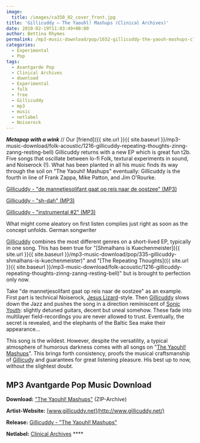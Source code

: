 ```yaml
---
image:
  title: /images/ca350_02_cover_front.jpg
title: 'Gillicuddy – The Yaouhl! Mashups (Clinical Archives)'
date: 2010-02-19T11:03:49+00:00
author: Bettina Rhymes
permalink: /mp3-music-download/pop/1652-gillicuddy-the-yaouh-mashups-clinical-archives
categories:
  - Experimental
  - Pop
tags:
  - Avantgarde Pop
  - Clinical Archives
  - download
  - Experimental
  - folk
  - free
  - Gillicuddy
  - mp3
  - music
  - netlabel
  - Noiserock
---
```

***Metapop with a wink*** // Our [friend]({{ site.url }}{{ site.baseurl }}/mp3-music-download/folk-acoustic/1216-gillicuddy-repeating-thoughts-zinng-zanng-resting-bell) Gillicuddy returns with a new EP which is great fun t2b. Five songs that oscillate between lo-fi Folk, textural experiments in sound, and Noiserock (!). What has been planted in all his music finds its way through the soil on "The Yaouhl! Mashups" eventually: Gillicuddy is the fourth in line of Frank Zappa, Mike Patton, and Jim O'Rourke.

[Gillicuddy - "de mannetjesolifant gaat op reis naar de oostzee" (MP3)](http://www.archive.org/download/ca350_g/02_de_mannetjesolifant_gaat_op_reis.mp3)
  
[Gillicuddy - "sh-dah" (MP3)](http://www.archive.org/download/ca350_g/03_sh-dah.mp3)
  
[Gillicuddy - "instrumental #2" (MP3)](http://www.archive.org/download/ca350_g/04_instrumental_2.mp3)<!--mp3linksend-->

<!--more-->What might come aleatory on first listen complies just right as soon as the concept unfolds. German songwriter 

[Gillicuddy](http://www.gillicuddy.net/) combines the most different genres on a short-lived EP, typically in one song. This has been true for "[Shmalhans is Kuechenmeister]({{ site.url }}{{ site.baseurl }}/mp3-music-download/pop/335-gillicuddy-shmalhans-is-kuechenmeister)" and "[The Repeating Thoughts]({{ site.url }}{{ site.baseurl }}/mp3-music-download/folk-acoustic/1216-gillicuddy-repeating-thoughts-zinng-zanng-resting-bell)" but is brought to perfection only now.

Take "de mannetjesolifant gaat op reis naar de oostzee" as an example. First part is technical Noiserock, [Jesus Lizard](http://allmusic.com/cg/amg.dll?p=amg&sql=11:d9fexqw5ldke)-style. Then [Gillicuddy](http://www.gillicuddy.net/) slows down the Jazz and pushes the song in a direction reminiscent of [Sonic Youth](http://allmusic.com/cg/amg.dll?p=amg&sql=11:hifuxqr5ld0e): slightly detuned guitars, decent but uneal somehow. These fade into multilayer field-recordings you are never allowed to trust. Eventually, the secret is revealed, and the elephants of the Baltic Sea make their appearance...

This song is the wildest. However, despite the versatility, a typical atmosphere of humorous darkness comes with all songs on "[The Yaouhl! Mashups](http://clinicalarchives.blogspot.com/2010/01/ca350-gillicuddy-yaouhl-mashups.html)". This brings forth consistency, proofs the musical craftsmanship of [Gillicudy](http://www.gillicuddy.net/) and guarantees for great listening pleasure. His best up to now, without the slightest doubt.

## MP3 Avantgarde Pop Music Download

**Download:** ["The Yaouhl! Mashups"](http://www.archive.org/download/ca350_g/ca350_gillicuddy__the_yaouhl_mashups.zip) (ZIP-Archive)
  
**Artist-Website:** [www.gillicuddy.net](http://www.gillicuddy.net/)
  
**Release:** [Gillicuddy - "The Yaouhl! Mashups"](http://clinicalarchives.blogspot.com/2010/01/ca350-gillicuddy-yaouhl-mashups.html)
  
**Netlabel:** [Clinical Archives](http://clinicalarchives.blogspot.com) ****